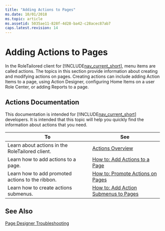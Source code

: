 ```yaml
---
title: "Adding Actions to Pages"
ms.date: 10/01/2018
ms.topic: article
ms.assetid: 5035ae11-828f-4d28-ba42-c28acec87ab7
caps.latest.revision: 14
---
```

# Adding Actions to Pages
In the RoleTailored client for [!INCLUDE[nav_current_short](includes/nav_current_short_md.md)], menu items are called actions. The topics in this section provide information about creating and modifying actions on pages. Creating actions can include adding Action Items to a page, using Action Designer, configuring Home Items on a user Role Center, or adding Reports to a page.  
  
## Actions Documentation  
 This documentation is intended for [!INCLUDE[nav_current_short](includes/nav_current_short_md.md)] developers. It is intended that this topic will help you quickly find the information about actions that you need.  
  
|To|See|  
|--------|---------|  
|Learn about actions in the RoleTailored client.|[Actions Overview](Actions-Overview.md)|  
|Learn how to add actions to a page.|[How to: Add Actions to a Page](How-to--Add-Actions-to-a-Page.md)|  
|Learn how to add promoted actions to the ribbon.|[How to: Promote Actions on Pages](How-to--Promote-Actions-on-Pages.md)|  
|Learn how to create actions submenus.|[How to: Add Action Submenus to Pages](How-to--Add-Action-Submenus-to-Pages.md)|  
  
## See Also  
 [Page Designer Troubleshooting](Page-Designer-Troubleshooting.md)
